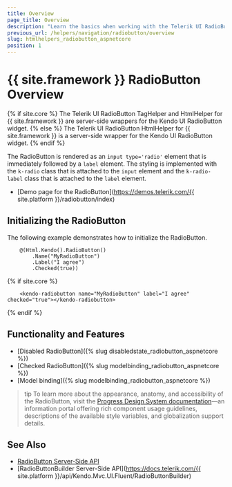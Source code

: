 ```yaml
---
title: Overview
page_title: Overview
description: "Learn the basics when working with the Telerik UI RadioButton component for {{ site.framework }}."
previous_url: /helpers/navigation/radiobutton/overview
slug: htmlhelpers_radiobutton_aspnetcore
position: 1
---
```


# {{ site.framework }} RadioButton Overview

{% if site.core %}
The Telerik UI RadioButton TagHelper and HtmlHelper for {{ site.framework }} are server-side wrappers for the Kendo UI RadioButton widget.
{% else %}
The Telerik UI RadioButton HtmlHelper for {{ site.framework }} is a server-side wrapper for the Kendo UI RadioButton widget.
{% endif %}

The RadioButton is rendered as an `input type='radio'` element that is immediately followed by a `label` element. The styling is implemented with the `k-radio` class that is attached to the `input` element and the `k-radio-label` class that is attached to the `label` element.

* [Demo page for the RadioButton](https://demos.telerik.com/{{ site.platform }}/radiobutton/index)

## Initializing the RadioButton

The following example demonstrates how to initialize the RadioButton.

```HtmlHelper
    @(Html.Kendo().RadioButton()
        .Name("MyRadioButton")
        .Label("I agree")
        .Checked(true))
```
{% if site.core %}
```TagHelper
    <kendo-radiobutton name="MyRadioButton" label="I agree" checked="true"></kendo-radiobutton>
```
{% endif %}

## Functionality and Features

* [Disabled RadioButton]({% slug disabledstate_radiobutton_aspnetcore %})
* [Checked RadioButton]({% slug modelbinding_radiobutton_aspnetcore %})
* [Model binding]({% slug modelbinding_radiobutton_aspnetcore %})

>tip To learn more about the appearance, anatomy, and accessibility of the RadioButton, visit the [Progress Design System documentation](https://www.telerik.com/design-system/docs/components/radiobutton/)—an information portal offering rich component usage guidelines, descriptions of the available style variables, and globalization support details.

## See Also

* [RadioButton Server-Side API](/api/radiobutton)
* [RadioButtonBuilder Server-Side API](https://docs.telerik.com/{{ site.platform }}/api/Kendo.Mvc.UI.Fluent/RadioButtonBuilder)
